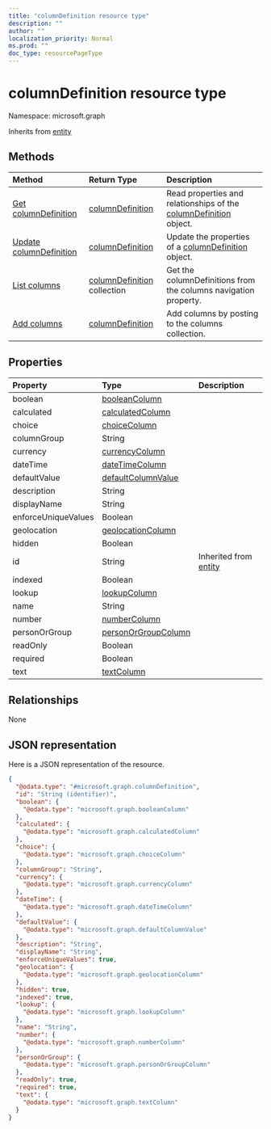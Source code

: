 ```yaml
---
title: "columnDefinition resource type"
description: ""
author: ""
localization_priority: Normal
ms.prod: ""
doc_type: resourcePageType
---
```


# columnDefinition resource type


Namespace: microsoft.graph




Inherits from [entity](../resources/entity.md)

## Methods
|Method|Return Type|Description|
|:---|:---|:---|
|[Get columnDefinition](../api/columndefinition-get.md)|[columnDefinition](../resources/columndefinition.md)|Read properties and relationships of the [columnDefinition](../resources/columndefinition.md) object.|
|[Update columnDefinition](../api/columndefinition-update.md)|[columnDefinition](../resources/columndefinition.md)|Update the properties of a [columnDefinition](../resources/columndefinition.md) object.|
|[List columns](../api/site-list-columns.md)|[columnDefinition](../resources/columndefinition.md) collection|Get the columnDefinitions from the columns navigation property.|
|[Add columns](../api/site-post-columns.md)|[columnDefinition](../resources/columndefinition.md)|Add columns by posting to the columns collection.|

## Properties
|Property|Type|Description|
|:---|:---|:---|
|boolean|[booleanColumn](../resources/booleancolumn.md)||
|calculated|[calculatedColumn](../resources/calculatedcolumn.md)||
|choice|[choiceColumn](../resources/choicecolumn.md)||
|columnGroup|String||
|currency|[currencyColumn](../resources/currencycolumn.md)||
|dateTime|[dateTimeColumn](../resources/datetimecolumn.md)||
|defaultValue|[defaultColumnValue](../resources/defaultcolumnvalue.md)||
|description|String||
|displayName|String||
|enforceUniqueValues|Boolean||
|geolocation|[geolocationColumn](../resources/geolocationcolumn.md)||
|hidden|Boolean||
|id|String| Inherited from [entity](../resources/entity.md)|
|indexed|Boolean||
|lookup|[lookupColumn](../resources/lookupcolumn.md)||
|name|String||
|number|[numberColumn](../resources/numbercolumn.md)||
|personOrGroup|[personOrGroupColumn](../resources/personorgroupcolumn.md)||
|readOnly|Boolean||
|required|Boolean||
|text|[textColumn](../resources/textcolumn.md)||

## Relationships
None

## JSON representation
Here is a JSON representation of the resource.
<!-- {
  "blockType": "resource",
  "keyProperty": "id",
  "@odata.type": "microsoft.graph.columnDefinition",
  "baseType": "microsoft.graph.entity",
  "openType": false
}
-->
``` json
{
  "@odata.type": "#microsoft.graph.columnDefinition",
  "id": "String (identifier)",
  "boolean": {
    "@odata.type": "microsoft.graph.booleanColumn"
  },
  "calculated": {
    "@odata.type": "microsoft.graph.calculatedColumn"
  },
  "choice": {
    "@odata.type": "microsoft.graph.choiceColumn"
  },
  "columnGroup": "String",
  "currency": {
    "@odata.type": "microsoft.graph.currencyColumn"
  },
  "dateTime": {
    "@odata.type": "microsoft.graph.dateTimeColumn"
  },
  "defaultValue": {
    "@odata.type": "microsoft.graph.defaultColumnValue"
  },
  "description": "String",
  "displayName": "String",
  "enforceUniqueValues": true,
  "geolocation": {
    "@odata.type": "microsoft.graph.geolocationColumn"
  },
  "hidden": true,
  "indexed": true,
  "lookup": {
    "@odata.type": "microsoft.graph.lookupColumn"
  },
  "name": "String",
  "number": {
    "@odata.type": "microsoft.graph.numberColumn"
  },
  "personOrGroup": {
    "@odata.type": "microsoft.graph.personOrGroupColumn"
  },
  "readOnly": true,
  "required": true,
  "text": {
    "@odata.type": "microsoft.graph.textColumn"
  }
}
```

